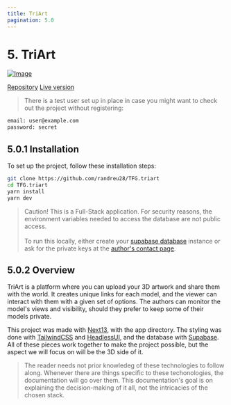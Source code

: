 ```yaml
---
title: TriArt
pagination: 5.0
---
```


# 5. TriArt

[![Image](/img/triart.png)](https://tfg-triart.vercel.app/)

<div class="flex justify-between w-full">
  <a href="https://github.com/randreu28/TFG.triart">Repository</a>
  <a href="https://tfg-triart.vercel.app/">Live version</a>
</div>

> There is a test user set up in place in case you might want to check out the project without registering:

```bash
email: user@example.com
password: secret
```

## 5.0.1 Installation

To set up the project, follow these installation steps:

```bash
git clone https://github.com/randreu28/TFG.triart
cd TFG.triart
yarn install
yarn dev
```

> Caution! This is a Full-Stack application. For security reasons, the environment variables needed to access the database are not public access.
> <br/> <br/>
> To run this locally, either create your [supabase database](https://supabase.com/) instance or ask for the private keys at the [author's contact page](https://www.randreu.dev/#contact-me).

## 5.0.2 Overview

TriArt is a platform where you can upload your 3D artwork and share them with the world. It creates unique links for each model, and the viewer can interact with them with a given set of options. The authors can monitor the model's views and visibility, should they prefer to keep some of their models private.

This project was made with [Next13](https://nextjs.org/), with the app directory. The styling was done with [TailwindCSS](https://tailwindcss.com/) and [HeadlessUI](https://headlessui.com/), and the database with [Supabase](https://supabase.com/). All of these pieces work together to make the project possible, but the aspect we will focus on will be the 3D side of it.

> The reader needs not prior knowledeg of these technologies to follow along. Whenever there are things specific to these techonologies, the documentation will go over them. This documentation's goal is on explaining the decision-making of it all, not the intricacies of the chosen stack.
